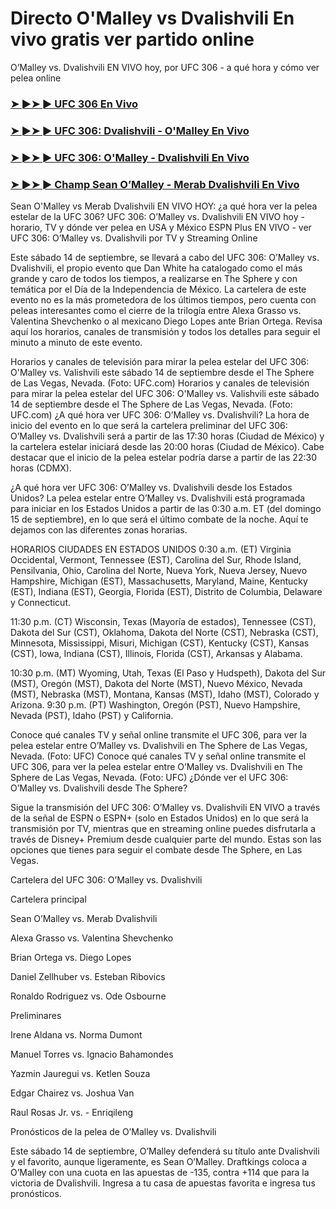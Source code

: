 #  Directo O'Malley vs Dvalishvili En vivo gratis ver partido online

O’Malley vs. Dvalishvili EN VIVO hoy, por UFC 306 - a qué hora y cómo ver pelea online

<h3><a href="https://cutt.ly/2eR39DYI">➤ ►➤ ► UFC 306 En Vivo</a></h3>

<h3><a href="https://cutt.ly/2eR39DYI">➤ ►➤ ► UFC 306: Dvalishvili - O'Malley En Vivo</a></h3>

<h3><a href="https://cutt.ly/2eR39DYI">➤ ►➤ ► UFC 306: O'Malley - Dvalishvili En Vivo</a></h3>

<h3><a href="https://cutt.ly/2eR39DYI">➤ ►➤ ► Champ Sean O’Malley - Merab Dvalishvili En Vivo</a></h3>

Sean O'Malley vs Merab Dvalishvili EN VIVO HOY: ¿a qué hora ver la pelea estelar de la UFC 306?
UFC 306: O’Malley vs. Dvalishvili EN VIVO hoy - horario, TV y dónde ver pelea en USA y México
ESPN Plus EN VIVO - ver UFC 306: O’Malley vs. Dvalishvili por TV y Streaming Online

Este sábado 14 de septiembre, se llevará a cabo del UFC 306: O’Malley vs. Dvalishvili, el propio evento que Dan White ha catalogado como el más grande y caro de todos los tiempos, a realizarse en The Sphere y con temática por el Día de la Independencia de México. La cartelera de este evento no es la más prometedora de los últimos tiempos, pero cuenta con peleas interesantes como el cierre de la trilogía entre Alexa Grasso vs. Valentina Shevchenko o al mexicano Diego Lopes ante Brian Ortega. Revisa aquí los horarios, canales de transmisión y todos los detalles para seguir el minuto a minuto de este evento.

Horarios y canales de televisión para mirar la pelea estelar del UFC 306: O'Malley vs. Valishvili este sábado 14 de septiembre desde el The Sphere de Las Vegas, Nevada. (Foto: UFC.com)
Horarios y canales de televisión para mirar la pelea estelar del UFC 306: O'Malley vs. Valishvili este sábado 14 de septiembre desde el The Sphere de Las Vegas, Nevada. (Foto: UFC.com)
¿A qué hora ver UFC 306: O’Malley vs. Dvalishvili?
La hora de inicio del evento en lo que será la cartelera preliminar del UFC 306: O’Malley vs. Dvalishvili será a partir de las 17:30 horas (Ciudad de México) y la cartelera estelar iniciará desde las 20:00 horas (Ciudad de México). Cabe destacar que el inicio de la pelea estelar podría darse a partir de las 22:30 horas (CDMX).

¿A qué hora ver UFC 306: O’Malley vs. Dvalishvili desde los Estados Unidos?
La pelea estelar entre O’Malley vs. Dvalishvili está programada para iniciar en los Estados Unidos a partir de las 0:30 a.m. ET (del domingo 15 de septiembre), en lo que será el último combate de la noche. Aquí te dejamos con las diferentes zonas horarias.

HORARIOS	CIUDADES EN ESTADOS UNIDOS
0:30 a.m. (ET)	Virginia Occidental, Vermont, Tennessee (EST), Carolina del Sur, Rhode Island, Pensilvania, Ohio, Carolina del Norte, Nueva York, Nueva Jersey, Nuevo Hampshire, Michigan (EST), Massachusetts, Maryland, Maine, Kentucky (EST), Indiana (EST), Georgia, Florida (EST), Distrito de Columbia, Delaware y Connecticut.

11:30 p.m. (CT)	Wisconsin, Texas (Mayoría de estados), Tennessee (CST), Dakota del Sur (CST), Oklahoma, Dakota del Norte (CST), Nebraska (CST), Minnesota, Mississippi, Misuri, Michigan (CST), Kentucky (CST), Kansas (CST), Iowa, Indiana (CST), Illinois, Florida (CST), Arkansas y Alabama.

10:30 p.m. (MT)	Wyoming, Utah, Texas (El Paso y Hudspeth), Dakota del Sur (MST), Oregón (MST), Dakota del Norte (MST), Nuevo México, Nevada (MST), Nebraska (MST), Montana, Kansas (MST), Idaho (MST), Colorado y Arizona.
9:30 p.m. (PT)	Washington, Oregón (PST), Nuevo Hampshire, Nevada (PST), Idaho (PST) y California.

Conoce qué canales TV y señal online transmite el UFC 306, para ver la pelea estelar entre O’Malley vs. Dvalishvili en The Sphere de Las Vegas, Nevada. (Foto: UFC)
Conoce qué canales TV y señal online transmite el UFC 306, para ver la pelea estelar entre O’Malley vs. Dvalishvili en The Sphere de Las Vegas, Nevada. (Foto: UFC)
¿Dónde ver el UFC 306: O’Malley vs. Dvalishvili desde The Sphere?

Sigue la transmisión del UFC 306: O’Malley vs. Dvalishvili EN VIVO a través de la señal de ESPN o ESPN+ (solo en Estados Unidos) en lo que será la transmisión por TV, mientras que en streaming online puedes disfrutarla a través de Disney+ Premium desde cualquier parte del mundo. Estas son las opciones que tienes para seguir el combate desde The Sphere, en Las Vegas.

Cartelera del UFC 306: O’Malley vs. Dvalishvili

Cartelera principal

Sean O’Malley vs. Merab Dvalishvili

Alexa Grasso vs. Valentina Shevchenko

Brian Ortega vs. Diego Lopes

Daniel Zellhuber vs. Esteban Ribovics

Ronaldo Rodriguez vs. Ode Osbourne

Preliminares

Irene Aldana vs. Norma Dumont

Manuel Torres vs. Ignacio Bahamondes

Yazmin Jauregui vs. Ketlen Souza

Edgar Chairez vs. Joshua Van

Raul Rosas Jr. vs. - Enriqileng

Pronósticos de la pelea de O’Malley vs. Dvalishvili

Este sábado 14 de septiembre, O’Malley defenderá su título ante Dvalishvili y el favorito, aunque ligeramente, es Sean O’Malley. Draftkings coloca a O’Malley con una cuota en las apuestas de -135, contra +114 que para la victoria de Dvalishvili. Ingresa a tu casa de apuestas favorita e ingresa tus pronósticos.
